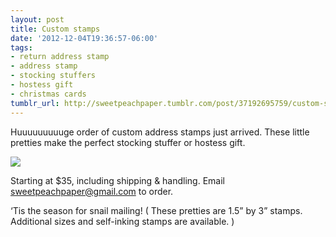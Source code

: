 ```yaml
---
layout: post
title: Custom stamps
date: '2012-12-04T19:36:57-06:00'
tags:
- return address stamp
- address stamp
- stocking stuffers
- hostess gift
- christmas cards
tumblr_url: http://sweetpeachpaper.tumblr.com/post/37192695759/custom-stamps
---
```

Huuuuuuuuuge order of custom address stamps just arrived. These little pretties make the perfect stocking stuffer or hostess gift. 

![](http://31.media.tumblr.com/tumblr_meimc96gYh1qeawzao1_500.jpg)

Starting at $35, including shipping & handling. Email <sweetpeachpaper@gmail.com> to order.

‘Tis the season for snail mailing!
( These pretties are 1.5” by 3” stamps. Additional sizes and self-inking stamps are available. )
